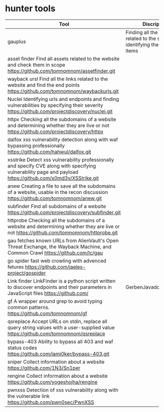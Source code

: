 # hunter tools

| Tool             | Discription                                                                      | URL                                      | 
| ---------------- | ----------                                                                       | -----                                    | 
| gauplus 		     |   Finding all the links related to the site and identifying the desired items		|	https://github.com/bp0lr/gauplus.git     |	
|asset finder 		Find all assets related to the website and check them in scope							https://github.com/tomnomnom/assetfinder.git		
|wayback ursl 		Find all the links related to the website and find the end points							https://github.com/tomnomnom/waybackurls.git		
|  Nuclei 		Identifying urls and endpoints and finding vulnerabilities by specifying their severity							https://github.com/projectdiscovery/nuclei.git		
|   httpx		Checking all the subdomains of a website and determining whether they are live or not							https://github.com/projectdiscovery/httpx		
|  dalfox 		xss vulnerability detection along with waf bypassing professionally							https://github.com/hahwul/dalfox.git		
|  xsstrike 		Detect xss vulnerability professionally and specify CVE along with specifying vulnerability page and payload							https://github.com/s0md3v/XSStrike.git		
|    anew 		Creating a file to save all the subdomains of a website, usable in the recon discussion							https://github.com/tomnomnom/anew.git		
|subfinder 		Find all subdomains of a website							https://github.com/projectdiscovery/subfinder.git		
|httprobe		Checking all the subdomains of a website and determining whether they are live or not							https://github.com/tomnomnom/httprobe.git		
|    gau		fetches known URLs from AlienVault's Open Threat Exchange, the Wayback Machine, and Common Crawl							               https://github.com/lc/gau		
|go spider 		fast web crowling with advenced fetures 							                                         https://github.com/jaeles-project/gospider 		
|Link finder 				                 LinkFinder is a python script written to discover endpoints and their parameters in JavaScript files					                                             https://github.com/|GerbenJavado/LinkFinder		
|       gf			         A wrapper around grep to avoid typing common patterns.						                           https://github.com/tomnomnom/gf		
|qsreplace		Accept URLs on stdin, replace all query string values with a user-supplied value							                                        https://github.com/tomnomnom/qsreplace		
|bypass-403		Ability to bypass all 403 and waf status codes							https://github.com/iamj0ker/bypass-403.git		
|   sniper		Collect information about a website							https://github.com/1N3/Sn1per		
|   rengine		Collect information about a website							https://github.com/yogeshojha/rengine		
|  pwnxss		Detection of xss vulnerability along with the vulnerable link							https://github.com/pwn0sec/PwnXSS		
